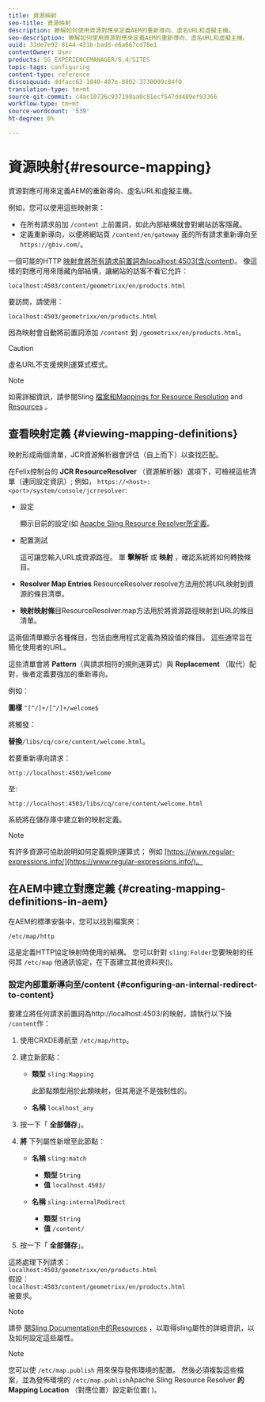 ```yaml
---
title: 資源映射
seo-title: 資源映射
description: 瞭解如何使用資源對應來定義AEM的重新導向、虛名URL和虛擬主機。
seo-description: 瞭解如何使用資源對應來定義AEM的重新導向、虛名URL和虛擬主機。
uuid: 33de7e92-8144-431b-badd-e6a667cd78e1
contentOwner: User
products: SG_EXPERIENCEMANAGER/6.4/SITES
topic-tags: configuring
content-type: reference
discoiquuid: ddfacc63-1840-407e-8802-3730009c84f0
translation-type: tm+mt
source-git-commit: c4ac10736c937198aa0c81ecf547dd489ef93366
workflow-type: tm+mt
source-wordcount: '539'
ht-degree: 0%

---
```



# 資源映射{#resource-mapping}

資源對應可用來定義AEM的重新導向、虛名URL和虛擬主機。

例如，您可以使用這些映射來：

* 在所有請求前加 `/content` 上前置詞，如此內部結構就會對網站訪客隱藏。
* 定義重新導向，以便將網站頁 `/content/en/gateway` 面的所有請求重新導向至 `https://gbiv.com/`。

一個可能的HTTP [映射會將所有請求前置詞為localhost:4503(含/content](#configuring-an-internal-redirect-to-content))。 像這樣的對應可用來隱藏內部結構，讓網站的訪客不看它允許：

`localhost:4503/content/geometrixx/en/products.html`

要訪問，請使用：

`localhost:4503/geometrixx/en/products.html`

因為映射會自動將前置詞添加 `/content` 到 `/geometrixx/en/products.html`。

>[!CAUTION]
>
>虛名URL不支援規則運算式模式。

>[!NOTE]
>
>如需詳細資訊，請參閱Sling [檔案和Mappings for Resource Resolution](https://sling.apache.org/site/resources.html) and [Resources](https://sling.apache.org/site/mappings-for-resource-resolution.html) 。

## 查看映射定義 {#viewing-mapping-definitions}

映射形成兩個清單，JCR資源解析器會評估（自上而下）以查找匹配。

在Felix控制台的 **JCR ResourceResolver** （資源解析器）選項下，可檢視這些清單（連同設定資訊）; 例如， `https://<host>:<port>/system/console/jcrresolver`:

* 設定

   顯示目前的設定(如 [Apache Sling Resource Resolver所定義](/help/sites-deploying/osgi-configuration-settings.md)。

* 配置測試

   這可讓您輸入URL或資源路徑。 單 **擊解析** 或 **映射** ，確認系統將如何轉換條目。

* **Resolver Map Entries** ResourceResolver.resolve方法用於將URL映射到資源的條目清單。

* **映射映射條**&#x200B;目ResourceResolver.map方法用於將資源路徑映射到URL的條目清單。

這兩個清單顯示各種條目，包括由應用程式定義為預設值的條目。 這些通常旨在簡化使用者的URL。

這些清單會將 **Pattern**（與請求相符的規則運算式）與 **Replacement** （取代）配對，後者定義要強加的重新導向。

例如：

**圖樣** `^[^/]+/[^/]+/welcome$`

將觸發：

**替換**`/libs/cq/core/content/welcome.html`。

若要重新導向請求：

`http://localhost:4503/welcome`

至:

`http://localhost:4503/libs/cq/core/content/welcome.html`

系統將在儲存庫中建立新的映射定義。

>[!NOTE]
>
>有許多資源可協助說明如何定義規則運算式； 例如 [https://www.regular-expressions.info/](https://www.regular-expressions.info/)。

## 在AEM中建立對應定義 {#creating-mapping-definitions-in-aem}

在AEM的標準安裝中，您可以找到檔案夾：

`/etc/map/http`

這是定義HTTP協定映射時使用的結構。 您可以針對 `sling:Folder`您要映射的任何其 `/etc/map` 他通訊協定，在下面建立其他資料夾()。

### 設定內部重新導向至/content {#configuring-an-internal-redirect-to-content}

要建立將任何請求前置詞為http://localhost:4503/的映射，請執行以下操 `/content`作：

1. 使用CRXDE導航至 `/etc/map/http`。

1. 建立新節點：

   * **類型** `sling:Mapping`

      此節點類型用於此類映射，但其用途不是強制性的。

   * **名稱** `localhost_any`

1. 按一下「 **全部儲存**」。
1. **將** 下列屬性新增至此節點：

   * **名稱** `sling:match`

      * **類型** `String`
      * **值** `localhost.4503/`
   * **名稱** `sling:internalRedirect`

      * **類型** `String`
      * **值** `/content/`


1. 按一下「 **全部儲存**」。

這將處理下列請求：\
`localhost:4503/geometrixx/en/products.html`\
假設：\
`localhost:4503/content/geometrixx/en/products.html`\
被要求。

>[!NOTE]
>
>請參 [閱Sling Documentation中的Resources](https://sling.apache.org/site/mappings-for-resource-resolution.html) ，以取得sling屬性的詳細資訊，以及如何設定這些屬性。

>[!NOTE]
>
>您可以使 `/etc/map.publish` 用來保存發佈環境的配置。 然後必須複製這些檔案，並為發佈環境的 `/etc/map.publish`Apache Sling Resource Resolver **的Mapping Location** （對應位置）設定新位置( [](/help/sites-deploying/osgi-configuration-settings.md#apacheslingresourceresolver) )。

